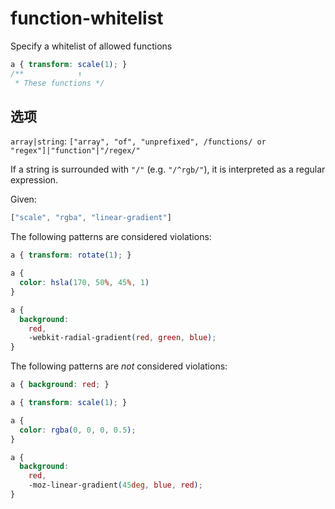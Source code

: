 # function-whitelist

Specify a whitelist of allowed functions

```css
a { transform: scale(1); }
/**            ↑
 * These functions */
```

## 选项

`array|string`: `["array", "of", "unprefixed", /functions/ or "regex"]|"function"|"/regex/"`

If a string is surrounded with `"/"` (e.g. `"/^rgb/"`), it is interpreted as a regular expression.

Given:

```js
["scale", "rgba", "linear-gradient"]
```

The following patterns are considered violations:

```css
a { transform: rotate(1); }
```

```css
a {
  color: hsla(170, 50%, 45%, 1)
}
```

```css
a {
  background:
    red,
    -webkit-radial-gradient(red, green, blue);
}
```

The following patterns are *not* considered violations:

```css
a { background: red; }
```

```css
a { transform: scale(1); }
```

```css
a {
  color: rgba(0, 0, 0, 0.5);
}
```

```css
a {
  background:
    red,
    -moz-linear-gradient(45deg, blue, red);
}
```
